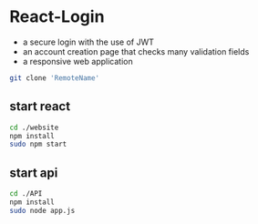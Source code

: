 # React-Login

- a secure login with the use of JWT 
- an account creation page that checks many validation fields
- a responsive web application 

```bash
git clone 'RemoteName'
```
## start react
```bash
cd ./website
npm install
sudo npm start
```
## start api
```bash
cd ./API
npm install
sudo node app.js
```
